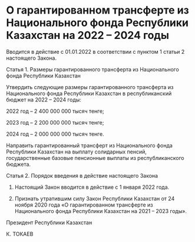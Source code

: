 # О гарантированном трансферте из Национального фонда Республики Казахстан на 2022 – 2024 годы

Вводится в действие с 01.01.2022 в соответствии с пунктом 1 статьи 2 настоящего Закона. 

Статья 1. Размеры гарантированного трансферта из Национального фонда Республики Казахстан

Утвердить следующие размеры гарантированного трансферта  из Национального фонда Республики Казахстан в республиканский бюджет на 2022 – 2024 годы:

2022 год – 2 400 000 000 тысяч тенге;

2023 год – 2 200 000 000 тысяч тенге;

2024 год – 2 000 000 000 тысяч тенге.

Направить гарантированный трансферт из Национального фонда Республики Казахстан на выплату солидарных пенсий, государственные базовые пенсионные выплаты из республиканского бюджета. 

Статья 2. Порядок введения в действие настоящего Закона

1. Настоящий Закон вводится в действие с 1 января 2022 года. 

2. Признать утратившим силу Закон Республики Казахстан  от 24 ноября 2020 года «О гарантированном трансферте из Национального фонда Республики Казахстан на 2021 – 2023 годы». 

Президент Республики Казахстан

К. ТОКАЕВ

